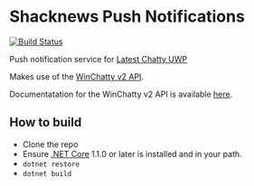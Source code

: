 # Shacknews Push Notifications
[![Build Status](https://travis-ci.org/boarder2/Shacknews-Push-Notifications.svg?branch=master)](https://travis-ci.org/boarder2/Shacknews-Push-Notifications)

Push notification service for [Latest Chatty UWP](https://github.com/boarder2/Latest-Chatty-8)

Makes use of the [WinChatty v2 API](https://github.com/electroly/winchatty-server).

Documentatation for the WinChatty v2 API is available [here](http://winchatty.com/v2/readme).

How to build
------
 - Clone the repo
 - Ensure [.NET Core](https://www.microsoft.com/net/core) 1.1.0 or later is installed and in your path.
 - `dotnet restore`
 - `dotnet build`

